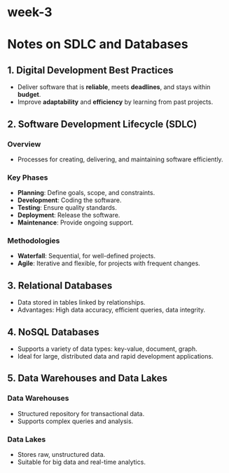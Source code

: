 # week-3

# Notes on SDLC and Databases

## 1. Digital Development Best Practices
- Deliver software that is **reliable**, meets **deadlines**, and stays within **budget**.
- Improve **adaptability** and **efficiency** by learning from past projects.

## 2. Software Development Lifecycle (SDLC)
### Overview
- Processes for creating, delivering, and maintaining software efficiently.

### Key Phases
- **Planning**: Define goals, scope, and constraints.
- **Development**: Coding the software.
- **Testing**: Ensure quality standards.
- **Deployment**: Release the software.
- **Maintenance**: Provide ongoing support.

### Methodologies
- **Waterfall**: Sequential, for well-defined projects.
- **Agile**: Iterative and flexible, for projects with frequent changes.

## 3. Relational Databases
- Data stored in tables linked by relationships.
- Advantages: High data accuracy, efficient queries, data integrity.

## 4. NoSQL Databases
- Supports a variety of data types: key-value, document, graph.
- Ideal for large, distributed data and rapid development applications.

## 5. Data Warehouses and Data Lakes
### Data Warehouses
- Structured repository for transactional data.
- Supports complex queries and analysis.

### Data Lakes
- Stores raw, unstructured data.
- Suitable for big data and real-time analytics.

